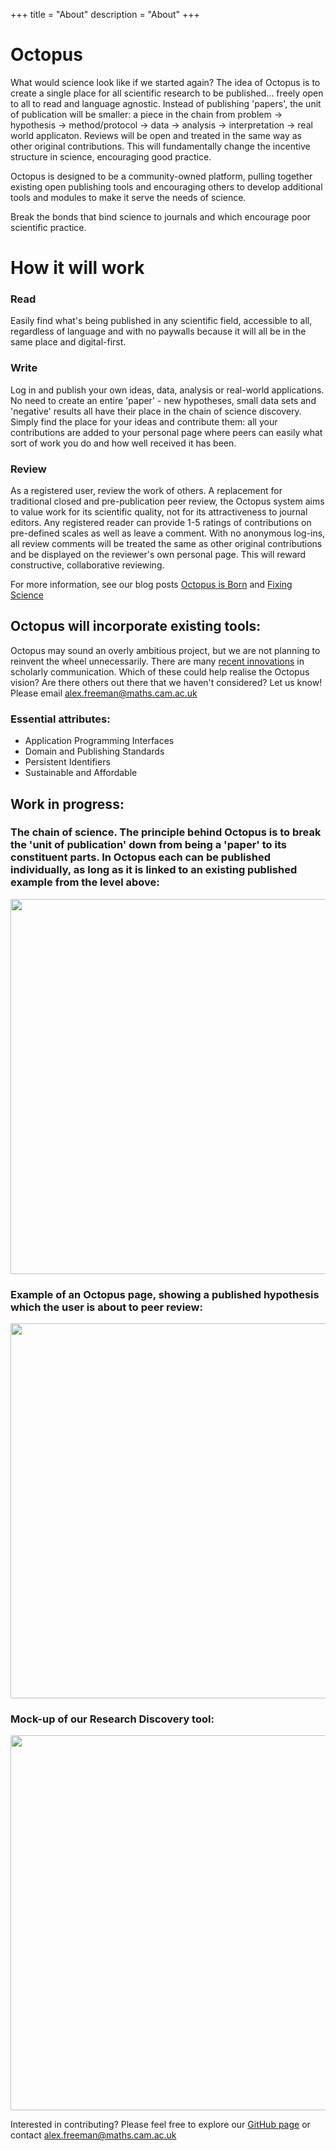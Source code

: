 +++
title = "About"
description = "About"
+++

# Octopus

What would science look like if we started again? The idea of Octopus is to create a single place for all scientific research to be published… freely open to all to read and language agnostic. Instead of publishing 'papers', the unit of publication will be smaller: a piece in the chain from problem -> hypothesis -> method/protocol -> data -> analysis -> interpretation -> real world applicaton. Reviews will be open and treated in the same way as other original contributions. This will fundamentally change the incentive structure in science, encouraging good practice.

Octopus is designed to be a community-owned platform, pulling together existing open publishing tools and encouraging others to develop additional tools and modules to make it serve the needs of science. 

Break the bonds that bind science to journals and which encourage poor scientific practice.

# How it will work

### Read
Easily find what's being published in any scientific field, accessible to all, regardless of language and with no paywalls because it will all be in the same place and digital-first.

### Write
Log in and publish your own ideas, data, analysis or real-world applications. No need to create an entire 'paper' - new hypotheses, small data sets and 'negative' results all have their place in the chain of science discovery. Simply find the place for your ideas and contribute them: all your contributions are added to your personal page where peers can easily what sort of work you do and how well received it has been.

### Review
As a registered user, review the work of others. A replacement for traditional closed and pre-publication peer review, the Octopus system aims to value work for its scientific quality, not for its attractiveness to journal editors. Any registered reader can provide 1-5 ratings of contributions on pre-defined scales as well as leave a comment. With no anonymous log-ins, all review comments will be treated the same as other original contributions and be displayed on the reviewer's own personal page. This will reward constructive, collaborative reviewing.

For more information, see our blog posts [Octopus is Born](https://octopus-hypothesis.netlify.com/blog/2018/05/10/2018-05-10_octopus-is-born/) and [Fixing Science](http://octopus-hypothesis.netlify.com/blog/2018/05/13/2018-05-13_fixingscience/)

## Octopus will incorporate existing tools:

Octopus may sound an overly ambitious project, but we are not planning to reinvent the wheel unnecessarily. There are many [recent innovations](https://101innovations.wordpress.com/) in scholarly communication. Which of these could help realise the Octopus vision? Are there others out there that we haven't considered? Let us know! Please email alex.freeman@maths.cam.ac.uk 

### Essential attributes:
* Application Programming Interfaces
* Domain and Publishing Standards
* Persistent Identifiers
* Sustainable and Affordable

## Work in progress:
### The chain of science. The principle behind Octopus is to break the 'unit of publication' down from being a 'paper' to its constituent parts. In Octopus each can be published individually, as long as it is linked to an existing published example from the level above:
<img src="/img/Vertical links.png" width="600px"></img>

### Example of an Octopus page, showing a published hypothesis which the user is about to peer review:
<img src="/img/Marvel_example.png" width="600px"></img>

### Mock-up of our Research Discovery tool: 
<img src="/img/Web_of_Fields.png" width="600px"></img>



Interested in contributing? Please feel free to explore our [GitHub page](https://github.com/octopus-hypothesis) or contact alex.freeman@maths.cam.ac.uk
